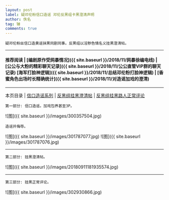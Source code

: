 ```yaml
---
layout: post
label: 疑邓伦粉信口造谣 邓伦反黑组卡黑澄清声明
author: 佚名
tag: 锤
comments: true
---
```


    疑邓伦粉丝信口造黄谣抹黑同剧同事。反黑组以淫秽色情名义挂黑澄清帖。

---

#### 推荐阅读 | [编剧原作受网暴情况]({{ site.baseurl }}/2018/11/网暴徐编电线) | [公公与大粉的精彩聊天记录]({{ site.baseurl }}/2018/11/公公直管VIP群的聊天记录)  [海军打脸神逻辑]({{ site.baseurl }}/2018/11/总结邓伦粉打脸神逻辑) | [香蜜角色出场时长精确统计]({{ site.baseurl }}/2018/11/对造谣加戏的澄清)

---

本页目录 \| [信口造谣系列](#dxjja) \| [反黑组挂黑澄清帖](#dxjjb) \| [反黑组挂黑路人正常评论](#dxjjc) 


<a class="anchor" name="dxjja"></a>

    第一部分: 信口造谣。加戏包养甚至3P。
    
![图]({{ site.baseurl }}/images/300357504.jpg) 
    
    造谣并侮辱。
    
![图]({{ site.baseurl }}/images/301787077.jpg) 
![图]({{ site.baseurl }}/images/301787076.jpg) 


---

    
<a class="anchor" name="dxjjb"></a>

    第二部分: 挂黑澄清帖。
    

![图]({{ site.baseurl }}/images/20180911181935574.jpg) 


---

    
<a class="anchor" name="dxjjc"></a>

    第三部分: 挂黑正常评论。
    
![图]({{ site.baseurl }}/images/302930866.jpg) 
